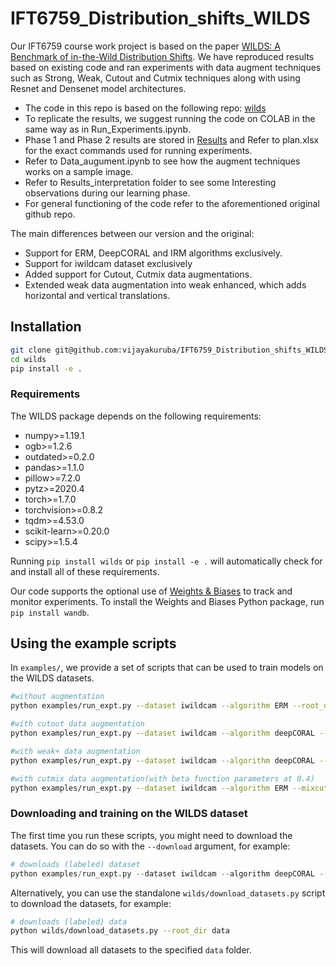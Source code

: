 # IFT6759_Distribution_shifts_WILDS
 Our IFT6759 course work project is based on the paper [WILDS: A Benchmark of in-the-Wild Distribution Shifts](https://arxiv.org/abs/2012.07421). We have reproduced results based on existing code and ran experiments with data augment techniques such as Strong, Weak, Cutout and Cutmix techniques along with using Resnet and Densenet model architectures.
 * The code in this repo is based on the following repo: [wilds](https://github.com/p-lambda/wilds)
 * To replicate the results, we suggest running the code on COLAB in the same way as in Run_Experiments.ipynb.
 * Phase 1 and Phase 2 results are stored in [Results](https://drive.google.com/drive/folders/1fm8zeCJ55rNdDw4QKB5tXgExpsFx1ddK?usp=sharing) and Refer to plan.xlsx for the exact commands used for running experiments.
 * Refer to Data_augument.ipynb to see how the augment techniques works on a sample image.
 * Refer to Results_interpretation folder to see some Interesting observations during our learning phase.
 * For general functioning of the code refer to the aforementioned original github repo.
 
 The main differences between our version and the original:
  - Support for ERM, DeepCORAL and IRM algorithms exclusively.
  - Support for iwildcam dataset exclusively
  - Added support for Cutout, Cutmix data augmentations.
  - Extended weak data augmentation into weak enhanced, which adds horizontal and vertical translations.

  ## Installation

  ```bash
  git clone git@github.com:vijayakuruba/IFT6759_Distribution_shifts_WILDS.git
  cd wilds
  pip install -e .
  ```

  ### Requirements
  The WILDS package depends on the following requirements:

  - numpy>=1.19.1
  - ogb>=1.2.6
  - outdated>=0.2.0
  - pandas>=1.1.0
  - pillow>=7.2.0
  - pytz>=2020.4
  - torch>=1.7.0
  - torchvision>=0.8.2
  - tqdm>=4.53.0
  - scikit-learn>=0.20.0
  - scipy>=1.5.4

  Running `pip install wilds` or `pip install -e .` will automatically check for and install all of these requirements.

  Our code supports the optional use of [Weights & Biases](https://wandb.ai/site) to track and monitor experiments.
  To install the Weights and Biases Python package, run `pip install wandb`.


  ## Using the example scripts
In `examples/`, we provide a set of scripts that can be used to train models on the WILDS datasets.

```bash
#without augmentation
python examples/run_expt.py --dataset iwildcam --algorithm ERM --root_dir data

#with cutout data augmentation
python examples/run_expt.py --dataset iwildcam --algorithm deepCORAL --additional_train_transform cutout --root_dir data

#with weak+ data augmentation
python examples/run_expt.py --dataset iwildcam --algorithm deepCORAL --additional_train_transform weak --root_dir data

#with cutmix data augmentation(with beta function parameters at 0.4)
python examples/run_expt.py --dataset iwildcam --algorithm ERM --mixcut 0.4 --root_dir data
```

### Downloading and training on the WILDS dataset
The first time you run these scripts, you might need to download the datasets. You can do so with the `--download` argument, for example:
```python
# downloads (labeled) dataset
python examples/run_expt.py --dataset iwildcam --algorithm deepCORAL --root_dir data --download

```

Alternatively, you can use the standalone `wilds/download_datasets.py` script to download the datasets, for example:

```bash
# downloads (labeled) data
python wilds/download_datasets.py --root_dir data
```

This will download all datasets to the specified `data` folder.
